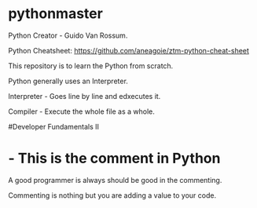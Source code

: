 # pythonmaster

Python Creator - Guido Van Rossum.

Python Cheatsheet: https://github.com/aneagoie/ztm-python-cheat-sheet

This repository is to learn the Python from scratch.

Python generally uses an Interpreter.

Interpreter - Goes line by line and edxecutes it.

Compiler - Execute the whole file as a whole.

#Developer Fundamentals II

# - This is the comment in Python

A good programmer is always should be good in the commenting.

Commenting is nothing but you are adding a value to your code.


